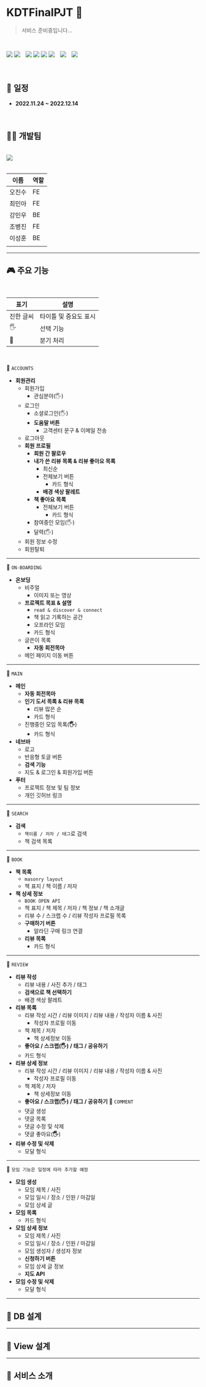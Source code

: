 # KDTFinalPJT 📖

> 서비스 준비중입니다...

<br/>

<img src="https://img.shields.io/badge/HTML5-E34F26?style=flat-square&logo=HTML5&logoColor=ffffff"/> <img src="https://img.shields.io/badge/CSS3-1572B6?style=flat-square&logo=CSS3&logoColor=ffffff"/>　<img src="https://img.shields.io/badge/Python-3776AB?style=flat-square&logo=Python&logoColor=ffffff"/> <img src="https://img.shields.io/badge/javascript-yellow?style=flat-square&logo=javascript&logoColor=ffffff"/> <img src="https://img.shields.io/badge/Django-092E20?style=flat-square&logo=Django&logoColor=ffffff"/> <img src="https://img.shields.io/badge/Visual Studio Code-007ACC?style=flat-square&logo=Visual Studio Code&logoColor=ffffff"/>　<img src="https://img.shields.io/badge/Git-F05032?style=flat-square&logo=Git&logoColor=ffffff"/>　<img src="https://img.shields.io/badge/GitHub-181717?style=flat-square&logo=GitHub&logoColor=ffffff"/>

<br/>

## **📅 일정**

- **2022.11.24 ~ 2022.12.14**

<br />

## **🧑‍💻 개발팀**

<br />

<a href="https://github.com/Jobyeongjin/KDTFinalPJT/graphs/contributors">
  <img src="https://contrib.rocks/image?repo=Jobyeongjin/KDTFinalPJT" />
</a>

<br/>
<br/>

| 이름   | 역할 |
| ------ | ---- |
| 오진수 | FE   |
| 최민아 | FE   |
| 강민우 | BE   |
| 조병진 | FE   |
| 이성훈 | BE   |
|        |      |

---

## **🎮 주요 기능**

<br/>

| 표기      | 설명                  |
| --------- | --------------------- |
| 진한 글씨 | 타이틀 및 중요도 표시 |
| 🖐        | 선택 기능             |
| 📌        | 분기 처리             |

<br/>

📌 `ACCOUNTS`

- **회원관리**
  - 회원가입
    - 관심분야(🖐)
  - 로그인
    - 소셜로그인(🖐)
    - **도움말 버튼**
      - 고객센터 문구 & 이메일 전송
  - 로그아웃
  - **회원 프로필**
    - **회원 간 팔로우**
    - **내가 쓴 리뷰 목록 & 리뷰 좋아요 목록**
      - 최신순
      - 전체보기 버튼
        - 카드 형식
      - **배경 색상 팔레트**
    - **책 좋아요 목록**
      - 전체보기 버튼
        - 카드 형식
    - 참여중인 모임(🖐)
    - 달력(🖐)
  - 회원 정보 수정
  - 회원탈퇴

---

📌 `ON-BOARDING`

- **온보딩**
  - 비주얼
    - 이미지 또는 영상
  - **프로젝트 목표 & 설명**
    - `read & discover & connect`
    - 책 읽고 기록하는 공간
    - 오프라인 모임
    - 카드 형식
  - 글쓴이 목록
    - **자동 회전목마**
  - 메인 페이지 이동 버튼

---

📌 `MAIN`

- **메인**
  - **자동 회전목마**
  - **인기 도서 목록 & 리뷰 목록**
    - 리뷰 많은 순
    - 카드 형식
  - 진행중인 모임 목록(**🖐**)
    - 카드 형식
- **네브바**
  - 로고
  - 반응형 토글 버튼
  - **검색 기능**
  - 지도 & 로그인 & 회원가입 버튼
- **푸터**
  - 프로젝트 정보 및 팀 정보
  - 개인 깃허브 링크

---

📌 `SEARCH`

- **검색**
  - `책이름 / 저자 / 태그`로 검색
  - 책 검색 목록

---

📌 `BOOK`

- **책 목록**
  - `masonry layout`
  - 책 표지 / 책 이름 / 저자
- **책 상세 정보**
  - `BOOK OPEN API`
  - 책 표지 / 책 제목 / 저자 / 책 정보 / 책 소개글
  - 리뷰 수 / 스크랩 수 / 리뷰 작성자 프로필 목록
  - **구매하기 버튼**
    - 알라딘 구매 링크 연결
  - **리뷰 목록**
    - 카드 형식

---

📌 `REVIEW`

- **리뷰 작성**
  - 리뷰 내용 / 사진 추가 / 태그
  - **검색으로 책 선택하기**
  - 배경 색상 팔레트
- **리뷰 목록**
  - 리뷰 작성 시간 / 리뷰 이미지 / 리뷰 내용 / 작성자 이름 & 사진
    - 작성자 프로필 이동
  - 책 제목 / 저자
    - 책 상세정보 이동
  - **좋아요 / 스크랩(🖐) / 태그 / 공유하기**
  - 카드 형식
- **리뷰 상세 정보**
  - 리뷰 작성 시간 / 리뷰 이미지 / 리뷰 내용 / 작성자 이름 & 사진
    - 작성자 프로필 이동
  - 책 제목 / 저자
    - 책 상세정보 이동
  - **좋아요 / 스크랩(🖐) / 태그 / 공유하기**
  📌 `COMMENT`
  - 댓글 생성
  - 댓글 목록
  - 댓글 수정 및 삭제
  - 댓글 좋아요(**🖐**)
- **리뷰 수정 및 삭제**
  - 모달 형식

---

📌 `모임 기능은 일정에 따라 추가할 예정`

- **모임 생성**
  - 모임 제목 / 사진
  - 모임 일시 / 장소 / 인원 / 마감일
  - 모임 상세 글
- **모임 목록**
  - 카드 형식
- **모임 상세 정보**
  - 모임 제목 / 사진
  - 모임 일시 / 장소 / 인원 / 마감일
  - 모임 생성자 / 생성자 정보
  - **신청하기 버튼**
  - 모임 상세 글 정보
  - **지도 API**
- **모임 수정 및 삭제**
  - 모달 형식

---

## **🧩 DB 설계**

---

## **🚀 View 설계**

---

## **📖 서비스 소개**
